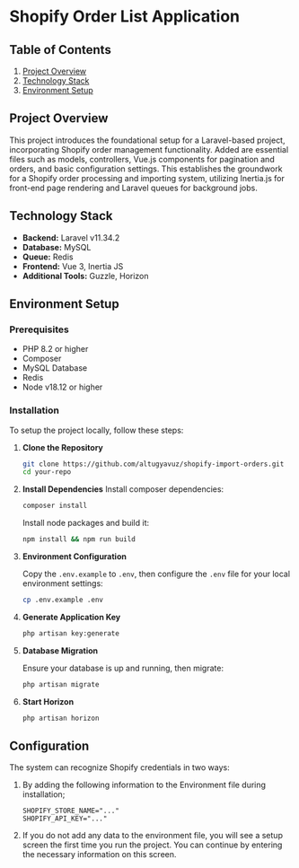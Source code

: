 # Shopify Order List Application

## Table of Contents

1. [Project Overview](#project-overview)
2. [Technology Stack](#technology-stack)
3. [Environment Setup](#environment-setup)

## Project Overview

This project introduces the foundational setup for a Laravel-based project, incorporating Shopify order management
functionality.
Added are essential files such as models, controllers, Vue.js components for pagination and orders, and basic
configuration settings.
This establishes the groundwork for a Shopify order processing and importing system, utilizing Inertia.js
for front-end page rendering and Laravel queues for background jobs.

## Technology Stack

- **Backend:** Laravel v11.34.2
- **Database:** MySQL
- **Queue:** Redis
- **Frontend:** Vue 3, Inertia JS
- **Additional Tools:** Guzzle, Horizon

## Environment Setup

### Prerequisites

- PHP 8.2 or higher
- Composer
- MySQL Database
- Redis
- Node v18.12 or higher

### Installation

To setup the project locally, follow these steps:

1. **Clone the Repository**

    ```bash
    git clone https://github.com/altugyavuz/shopify-import-orders.git
    cd your-repo
    ```

2. **Install Dependencies**
    Install composer dependencies:
    ```bash
    composer install
    ```
   
    Install node packages and build it:
    ```bash
    npm install && npm run build
    ```

3. **Environment Configuration**

   Copy the `.env.example` to `.env`, then configure the `.env` file for your local environment settings:

    ```bash
    cp .env.example .env
    ```

4. **Generate Application Key**

    ```bash
    php artisan key:generate
    ```

5. **Database Migration**

   Ensure your database is up and running, then migrate:

    ```bash
    php artisan migrate
    ```

6. **Start Horizon**

    ```bash
    php artisan horizon
    ```

## Configuration

The system can recognize Shopify credentials in two ways:

1. By adding the following information to the Environment file during installation;
   
    ```
    SHOPIFY_STORE_NAME="..."
    SHOPIFY_API_KEY="..."
    ```

2. If you do not add any data to the environment file, you will see a setup screen the first time you run the project. You can continue by entering the necessary information on this screen.